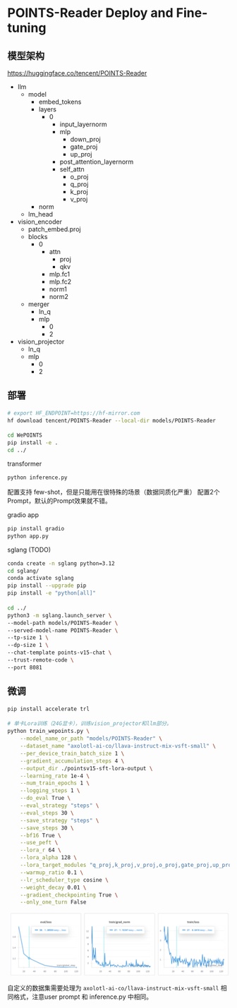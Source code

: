 # POINTS-Reader Deploy and Fine-tuning

## 模型架构

https://huggingface.co/tencent/POINTS-Reader

- llm
    - model
        - embed_tokens
        - layers
            - 0
                - input_layernorm
                - mlp
                    - down_proj
                    - gate_proj
                    - up_proj
                - post_attention_layernorm
                - self_attn
                    - o_proj
                    - q_proj
                    - k_proj
                    - v_proj
        - norm
    - lm_head
- vision_encoder
    - patch_embed.proj
    - blocks
        - 0
            - attn
                - proj
                - qkv
            - mlp.fc1
            - mlp.fc2
            - norm1
            - norm2
    - merger
        - ln_q
        - mlp
            - 0
            - 2
- vision_projector
    - ln_q
    - mlp
        - 0
        - 2


## 部署

```bash
# export HF_ENDPOINT=https://hf-mirror.com
hf download tencent/POINTS-Reader --local-dir models/POINTS-Reader

cd WePOINTS
pip install -e .
cd ../
```

transformer

```bash
python inference.py
```

配置支持 few-shot，但是只能用在很特殊的场景（数据同质化严重）
配置2个Prompt，默认的Prompt效果就不错。

gradio app

```bash
pip install gradio
python app.py
```

sglang (TODO)
```bash
conda create -n sglang python=3.12
cd sglang/
conda activate sglang
pip install --upgrade pip
pip install -e "python[all]"

cd ../
python3 -m sglang.launch_server \
--model-path models/POINTS-Reader \
--served-model-name POINTS-Reader \
--tp-size 1 \
--dp-size 1 \
--chat-template points-v15-chat \
--trust-remote-code \
--port 8081
```

## 微调

```bash
pip install accelerate trl

# 单卡Lora训练（24G显卡），训练vision_projector和llm部分。
python train_wepoints.py \
    --model_name_or_path "models/POINTS-Reader" \
    --dataset_name "axolotl-ai-co/llava-instruct-mix-vsft-small" \
    --per_device_train_batch_size 1 \
    --gradient_accumulation_steps 4 \
    --output_dir ./pointsv15-sft-lora-output \
    --learning_rate 1e-4 \
    --num_train_epochs 1 \
    --logging_steps 1 \
    --do_eval True \
    --eval_strategy "steps" \
    --eval_steps 30 \
    --save_strategy "steps" \
    --save_steps 30 \
    --bf16 True \
    --use_peft \
    --lora_r 64 \
    --lora_alpha 128 \
    --lora_target_modules "q_proj,k_proj,v_proj,o_proj,gate_proj,up_proj,down_proj,vision_projector.mlp.0,vision_projector.mlp.2" \
    --warmup_ratio 0.1 \
    --lr_scheduler_type cosine \
    --weight_decay 0.01 \
    --gradient_checkpointing True \
    --only_one_turn False
```

![](./train.png)

自定义的数据集需要处理为 `axolotl-ai-co/llava-instruct-mix-vsft-small` 相同格式，注意user prompt 和 inference.py 中相同。